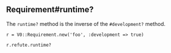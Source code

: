## Requirement#runtime?

The `runtime?` method is the inverse of the `#development?` method.

    r = V0::Requirement.new('foo', :development => true)

    r.refute.runtime?

